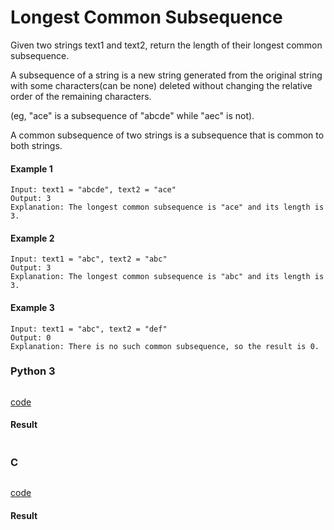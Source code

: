 # Longest Common Subsequence
Given two strings text1 and text2, return the length of their longest common subsequence.

A subsequence of a string is a new string generated from the original string with some characters(can be none) deleted without changing the relative order of the remaining characters. 

(eg, "ace" is a subsequence of "abcde" while "aec" is not). 

A common subsequence of two strings is a subsequence that is common to both strings.

#### Example 1
```
Input: text1 = "abcde", text2 = "ace" 
Output: 3  
Explanation: The longest common subsequence is "ace" and its length is 3.
```

#### Example 2
```
Input: text1 = "abc", text2 = "abc"
Output: 3
Explanation: The longest common subsequence is "abc" and its length is 3.
```

#### Example 3
```
Input: text1 = "abc", text2 = "def"
Output: 0
Explanation: There is no such common subsequence, so the result is 0.
```

### Python 3
```python

```
[code](Python%203/1143.py)

#### Result
```

```

### C
```C

```
[code](C/1143.c)

#### Result
```

```
